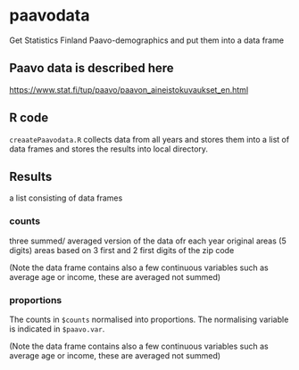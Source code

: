 # paavodata
Get Statistics Finland Paavo-demographics and put them into a data frame

## Paavo data is described here
https://www.stat.fi/tup/paavo/paavon_aineistokuvaukset_en.html

## R code

`creaatePaavodata.R` collects data from all years and stores them into a list of data frames and stores the 
results into local directory.

## Results
a list consisting of data frames
### counts

three summed/ averaged version of the data ofr each year
 original areas (5 digits)
 areas based on 3 first and 2 first digits of the zip code

(Note the data frame contains also a few continuous variables such as average age or income, these are averaged not summed)
 
### proportions

The counts in `$counts` normalised into proportions. The normalising variable is indicated in `$paavo.var`.

(Note the data frame contains also a few continuous variables such as average age or income, these are averaged not summed)